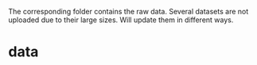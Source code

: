 The corresponding folder contains the raw data. Several datasets are not uploaded due to their large sizes. Will update them in different ways.
# data
